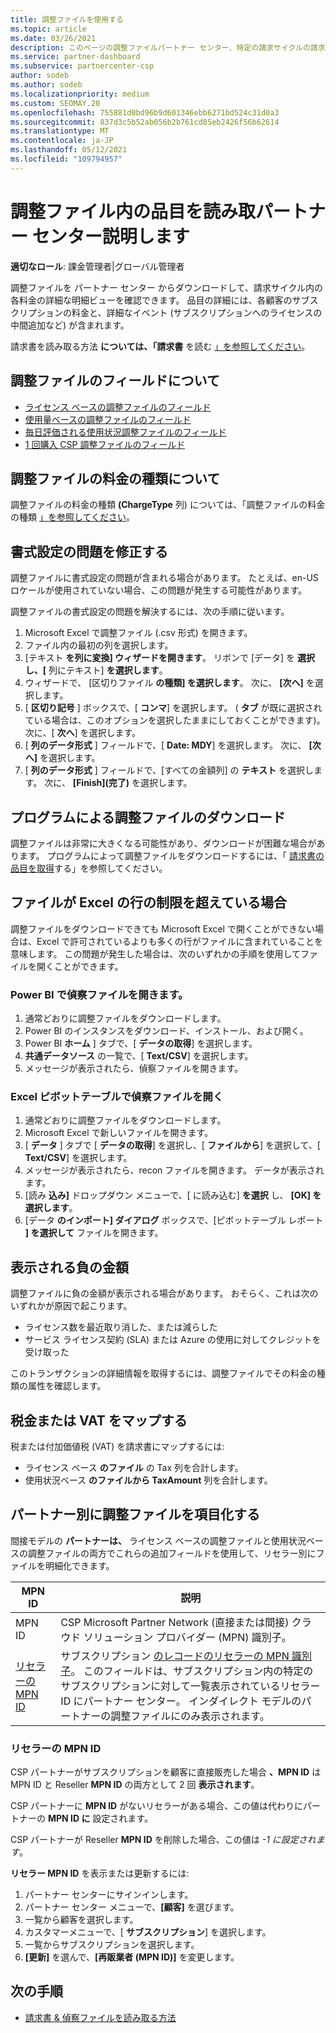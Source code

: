 ```yaml
---
title: 調整ファイルを使用する
ms.topic: article
ms.date: 03/26/2021
description: このページの調整ファイルパートナー センター、特定の請求サイクルの請求の詳細な明細ビューを解釈する方法について説明します。
ms.service: partner-dashboard
ms.subservice: partnercenter-csp
author: sodeb
ms.author: sodeb
ms.localizationpriority: medium
ms.custom: SEOMAY.20
ms.openlocfilehash: 755881d0bd96b9d601346ebb6271bd524c31d0a3
ms.sourcegitcommit: 837d3c5b52ab056b2b761cd85eb2426f56b62614
ms.translationtype: MT
ms.contentlocale: ja-JP
ms.lasthandoff: 05/12/2021
ms.locfileid: "109794957"
---
```

# <a name="learn-how-to-read-the-line-items-in-your-partner-center-reconciliation-files"></a>調整ファイル内の品目を読み取パートナー センター説明します

**適切なロール**: 課金管理者|グローバル管理者

調整ファイルを パートナー センター からダウンロードして、請求サイクル内の各料金の詳細な明細ビューを確認できます。 品目の詳細には、各顧客のサブスクリプションの料金と、詳細なイベント (サブスクリプションへのライセンスの中間追加など) が含まれます。

請求書を読み取る方法 **については、「請求書** を読む [」を参照してください](read-your-bill.md)。

## <a name="understand-reconciliation-file-fields"></a>調整ファイルのフィールドについて

- [ライセンス ベースの調整ファイルのフィールド](license-based-recon-files.md)
- [使用量ベースの調整ファイルのフィールド](usage-based-recon-files.md)
- [毎日評価される使用状況調整ファイルのフィールド](daily-rated-usage-recon-files.md)
- [1 回購入 CSP 調整ファイルのフィールド](modern-invoice-reconciliation-file.md)

## <a name="understand-charge-types-in-reconciliation-files"></a>調整ファイルの料金の種類について

調整ファイルの料金の種類 **(ChargeType** 列) については、「調整ファイルの料金の種類 [」を参照してください](recon-file-charge-types.md)。

## <a name="fix-formatting-issues"></a>書式設定の問題を修正する

調整ファイルに書式設定の問題が含まれる場合があります。 たとえば、en-US ロケールが使用されていない場合、この問題が発生する可能性があります。

調整ファイルの書式設定の問題を解決するには、次の手順に従います。

1. Microsoft Excel で調整ファイル (.csv 形式) を開きます。
2. ファイル内の最初の列を選択します。
3. [テキスト **を列に変換] ウィザードを開きます**。 リボンで [データ] を **選択し、[** 列にテキスト] **を選択します**。
4. ウィザードで、 [区切りファイル **の種類] を選択します**。 次に、 **[次へ]** を選択します。
5. [ **区切り記号** ] ボックスで、[ **コンマ**] を選択します。 ( **タブ** が既に選択されている場合は、このオプションを選択したままにしておくことができます)。次に、[ **次へ**] を選択します。
6. [ **列のデータ形式** ] フィールドで、[ **Date: MDY**] を選択します。 次に、 **[次へ]** を選択します。
7. [ **列のデータ形式** ] フィールドで、[すべての金額列] の **テキスト** を選択します。 次に、 **[Finish]\(完了\)** を選択します。

## <a name="download-reconciliation-files-programmatically"></a>プログラムによる調整ファイルのダウンロード

調整ファイルは非常に大きくなる可能性があり、ダウンロードが困難な場合があります。 プログラムによって調整ファイルをダウンロードするには、「 [請求書の品目を取得](/partner-center/develop/get-invoiceline-items)する」を参照してください。

## <a name="if-your-file-exceeds-the-row-limit-in-excel"></a>ファイルが Excel の行の制限を超えている場合

調整ファイルをダウンロードできても Microsoft Excel で開くことができない場合は、Excel で許可されているよりも多くの行がファイルに含まれていることを意味します。 この問題が発生した場合は、次のいずれかの手順を使用してファイルを開くことができます。

### <a name="open-a-recon-file-in-power-bi"></a>Power BI で偵察ファイルを開きます。

1. 通常どおりに調整ファイルをダウンロードします。
2. Power BI のインスタンスをダウンロード、インストール、および開く。
3. Power BI **ホーム** ] タブで、[ **データの取得**] を選択します。
4. **共通データソース** の一覧で、[ **Text/CSV**] を選択します。
5. メッセージが表示されたら、偵察ファイルを開きます。

### <a name="open-a-recon-file-in-an-excel-pivot-table"></a>Excel ピボットテーブルで偵察ファイルを開く

1. 通常どおりに調整ファイルをダウンロードします。
2. Microsoft Excel で新しいファイルを開きます。
3. [ **データ** ] タブで [ **データの取得**] を選択し、[ **ファイルから**] を選択して、[ **Text/CSV**] を選択します。
4. メッセージが表示されたら、recon ファイルを開きます。 データが表示されます。
5. [読み **込み]** ドロップダウン メニューで、[ に読み込む] **を選択** し、 **[OK] を選択します**。
6. [データ **のインポート] ダイアログ** ボックスで、[ピボットテーブル レポート **] を選択して** ファイルを開きます。

## <a name="negative-amount-displayed"></a>表示される負の金額

調整ファイルに負の金額が表示される場合があります。 おそらく、これは次のいずれかが原因で起こります。

- ライセンス数を最近取り消した、または減らした
- サービス ライセンス契約 (SLA) または Azure の使用に対してクレジットを受け取った

このトランザクションの詳細情報を取得するには、調整ファイルでその料金の種類の属性を確認します。

## <a name="map-taxes-or-vat"></a>税金または VAT をマップする

税または付加価値税 (VAT) を請求書にマップするには:

- ライセンス ベース **のファイル** の Tax 列を合計します。
- 使用状況ベース **のファイルから TaxAmount** 列を合計します。

## <a name="itemize-reconciliation-files-by-partner"></a>パートナー別に調整ファイルを項目化する

間接モデルの **パートナーは、** ライセンス ベースの調整ファイルと使用状況ベースの調整ファイルの両方でこれらの追加フィールドを使用して、リセラー別にファイルを明細化できます。

| MPN ID | 説明 |
| ------ | ----------- |
| MPN ID | CSP Microsoft Partner Network (直接または間接) クラウド ソリューション プロバイダー (MPN) 識別子。 |
| [リセラーの MPN ID](#reseller-mpn-id) | サブスクリプション [のレコードのリセラーの MPN 識別子](#reseller-mpn-id)。 このフィールドは、サブスクリプション内の特定のサブスクリプションに対して一覧表示されているリセラー ID にパートナー センター。 インダイレクト モデルのパートナーの調整ファイルにのみ表示されます。 |

### <a name="reseller-mpn-id"></a>リセラーの MPN ID

CSP パートナーがサブスクリプションを顧客に直接販売した場合 **、MPN ID** は MPN ID と Reseller **MPN ID** の両方として 2 回 **表示されます**。

CSP パートナーに **MPN ID** がないリセラーがある場合、この値は代わりにパートナーの **MPN ID に** 設定されます。

CSP パートナーが Reseller **MPN ID** を削除した場合、この値は *-1 に設定されます*。

**リセラー MPN ID** を表示または更新するには:

1. パートナー センターにサインインします。
2. パートナー センター メニューで、**[顧客]** を選びます。
3. 一覧から顧客を選択します。
4. カスタマーメニューで、[ **サブスクリプション**] を選択します。
5. 一覧からサブスクリプションを選択します。
6. **[更新]** を選んで、**[再販業者 (MPN ID)]** を変更します。

## <a name="next-steps"></a>次の手順

- [請求書 & 偵察ファイルを読み取る方法](read-your-bill.md) 